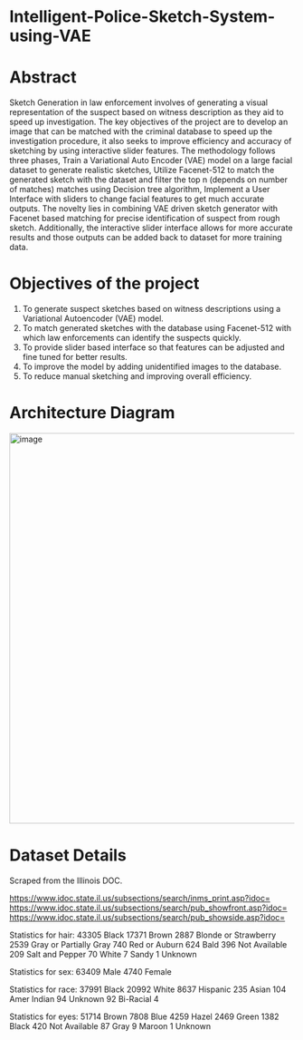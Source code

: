 # Intelligent-Police-Sketch-System-using-VAE

# Abstract 
Sketch Generation in law enforcement involves of generating a visual representation of the suspect based on witness description as they aid to speed up investigation. The key objectives of the project are to develop an image that can be matched with the criminal database to speed up the investigation procedure, it also seeks to improve efficiency and accuracy of sketching by using interactive slider features. 	The methodology follows three phases, Train a Variational Auto Encoder (VAE) model on a large facial dataset to generate realistic sketches, Utilize Facenet-512 to match the generated sketch with the dataset and filter the top n (depends on number of matches) matches using Decision tree algorithm, Implement a User Interface with sliders to change facial features to get much accurate outputs. The novelty lies in combining VAE driven sketch generator with Facenet based matching for precise identification of suspect from rough sketch. Additionally, the interactive slider interface allows for more accurate results and those outputs can be added back to dataset for more training data. 

# Objectives of the project
1. To generate suspect sketches based on witness descriptions using a Variational Autoencoder (VAE) model.
2. To match generated sketches with the database using Facenet-512 with which law enforcements can identify the suspects quickly. 
3. To provide slider based interface so that features can be adjusted and fine tuned for better results. 
4. To improve the model by adding unidentified images to the database. 
5. To reduce manual sketching and improving overall efficiency.  

# Architecture Diagram

<img width="1500" height="689" alt="image" src="https://github.com/user-attachments/assets/d987ed8d-7ffe-4a5c-b028-819412efb676" />

# Dataset Details 
Scraped from the Illinois DOC.

https://www.idoc.state.il.us/subsections/search/inms_print.asp?idoc=
https://www.idoc.state.il.us/subsections/search/pub_showfront.asp?idoc=
https://www.idoc.state.il.us/subsections/search/pub_showside.asp?idoc=

Statistics for hair:
  43305 Black
  17371 Brown
   2887 Blonde or Strawberry
   2539 Gray or Partially Gray
    740 Red or Auburn
    624 Bald
    396 Not Available
    209 Salt and Pepper
     70 White
      7 Sandy
      1 Unknown

Statistics for sex:
  63409 Male
   4740 Female

Statistics for race:
  37991 Black
  20992 White
   8637 Hispanic
    235 Asian
    104 Amer Indian
     94 Unknown
     92 Bi-Racial
      4 

Statistics for eyes:
  51714 Brown
   7808 Blue
   4259 Hazel
   2469 Green
   1382 Black
    420 Not Available
     87 Gray
      9 Maroon
      1 Unknown




